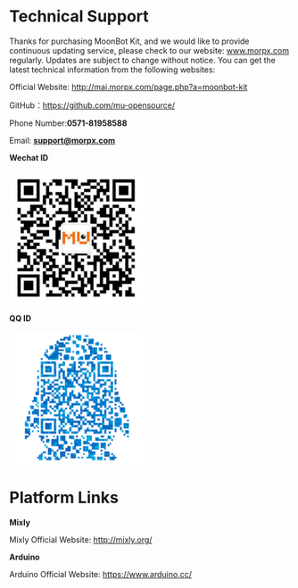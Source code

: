 # Technical Support

Thanks for purchasing MoonBot Kit, and we would like to provide continuous updating service, please check to our website: www.morpx.com regularly. 
Updates are subject to change without notice. You can get the latest technical information from the following websites:

Official Website: <http://mai.morpx.com/page.php?a=moonbot-kit>

GitHub：<https://github.com/mu-opensource/>

Phone Number:**0571-81958588**

Email: **support@morpx.com**

**Wechat ID**

![](./images/QRcode_WeChat.png)

**QQ ID**

![](./images/QRcode_QQ.png)

# Platform Links

**Mixly**

Mixly Official Website: <http://mixly.org/>

**Arduino**

Arduino Official Website: <https://www.arduino.cc/>
